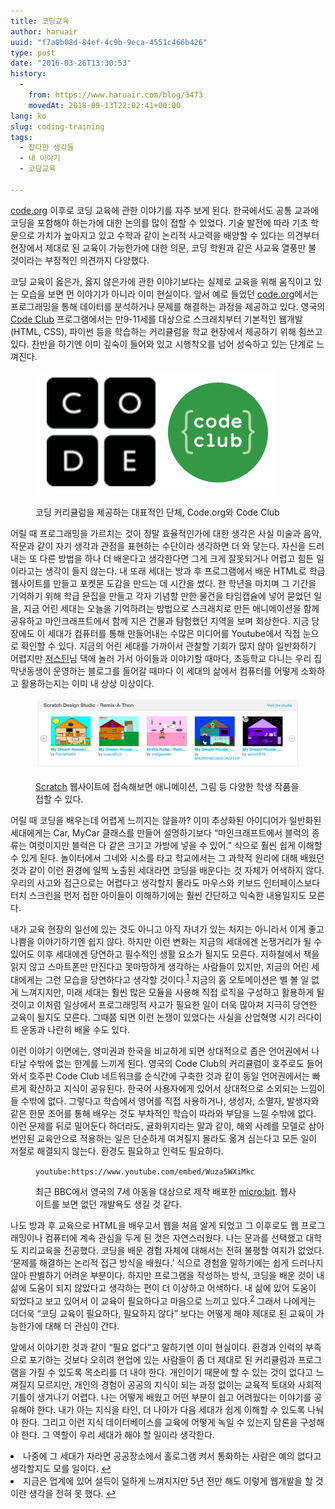 ```yaml
---
title: 코딩교육
author: haruair
uuid: "f7a0b08d-84ef-4c9b-9eca-4551c466b426"
type: post
date: "2016-03-26T13:30:53"
history:
  - 
    from: https://www.haruair.com/blog/3473
    movedAt: 2018-09-13T22:02:41+00:00
lang: ko
slug: coding-training
tags:
  - 잡다한 생각들
  - 내 이야기
  - 코딩교육

---
```

[code.org][1] 이후로 코딩 교육에 관한 이야기를 자주 보게 된다. 한국에서도 공통 교과에 코딩을 포함해야 하는가에 대한 논의를 많이 접할 수 있었다. 기술 발전에 따라 기초 학문으로 가치가 높아지고 있고 수학과 같이 논리적 사고력을 배양할 수 있다는 의견부터 현장에서 제대로 된 교육이 가능한가에 대한 의문, 코딩 학원과 같은 사교육 열풍만 불 것이라는 부정적인 의견까지 다양했다.

코딩 교육이 옳은가, 옳지 않은가에 관한 이야기보다는 실제로 교육을 위해 움직이고 있는 모습을 보면 먼 이야기가 아니라 이미 현실이다. 앞서 예로 들었던 [code.org][1]에서는 프로그래밍을 통해 데이터를 분석하거나 문제를 해결하는 과정을 제공하고 있다. 영국의 [Code Club][2] 프로그램에서는 만9-11세를 대상으로 스크래치부터 기본적인 웹개발(HTML, CSS), 파이썬 등을 학습하는 커리큘럼을 학교 현장에서 제공하기 위해 힘쓰고 있다. 찬반을 하기엔 이미 깊숙이 들어와 있고 시행착오를 넘어 성숙하고 있는 단계로 느껴진다.


<figure>

![](logos.png)

<figcaption>코딩 커리큘럼을 제공하는 대표적인 단체, Code.org와 Code Club</figcaption></figure>

어릴 때 프로그래밍을 가르치는 것이 정말 효율적인가에 대한 생각은 사실 미술과 음악, 작문과 같이 자기 생각과 관점을 표현하는 수단이라 생각하면 더 와 닿는다. 자신을 드러내는 또 다른 방법을 하나 더 배운다고 생각한다면 그게 크게 잘못되거나 어렵고 힘든 일이라고는 생각이 들지 않는다. 내 또래 세대는 방과 후 프로그램에서 배운 HTML로 학급 웹사이트를 만들고 포켓몬 도감을 만드는 데 시간을 썼다. 한 학년을 마치며 그 기간을 기억하기 위해 학급 문집을 만들고 각자 기념할 만한 물건을 타임캡슐에 넣어 묻었던 일을, 지금 어린 세대는 오늘을 기억하려는 방법으로 스크래치로 만든 애니메이션을 함께 공유하고 마인크래프트에서 함께 지은 건물과 탐험했던 지역을 보며 회상한다. 지금 당장에도 이 세대가 컴퓨터를 통해 만들어내는 수많은 미디어를 Youtube에서 직접 눈으로 확인할 수 있다. 지금의 어린 세대를 가까이서 관찰할 기회가 많지 않아 일반화하기 어렵지만 [저스틴][3]님 댁에 놀러 가서 아이들과 이야기할 때마다, 초등학교 다니는 우리 집 막냇동생이 운영하는 블로그를 들어갈 때마다 이 세대의 삶에서 컴퓨터를 어떻게 소화하고 활용하는지는 이미 내 상상 이상이다.



<figure>

![](scratch.png)

<figcaption><a href="https://scratch.mit.edu/" target="_blank">Scratch</a> 웹사이트에 접속해보면 애니메이션, 그림 등 다양한 학생 작품을 접할 수 있다.</figcaption></figure>

어릴 때 코딩을 배우는데 어렵게 느끼지는 않을까? 이미 추상화된 아이디어가 일반화된 세대에게는 Car, MyCar 클래스를 만들어 설명하기보다 &#8220;마인크래프트에서 블럭의 종류는 여럿이지만 블럭은 다 같은 크기고 가방에 넣을 수 있어.&#8221; 식으로 훨씬 쉽게 이해할 수 있게 된다. 놀이터에서 그네와 시소를 타고 학교에서는 그 과학적 원리에 대해 배웠던 것과 같이 이런 환경에 일찍 노출된 세대라면 코딩을 배운다는 것 자체가 어색하지 않다. 우리의 사고와 접근으로는 어렵다고 생각할지 몰라도 마우스와 키보드 인터페이스보다 터치 스크린을 먼저 접한 아이들이 이해하기에는 훨씬 간단하고 익숙한 내용일지도 모른다.

내가 교육 현장의 일선에 있는 것도 아니고 아직 자녀가 있는 처지는 아니라서 이게 좋고 나쁨을 이야기하기엔 쉽지 않다. 하지만 이런 변화는 지금의 세대에겐 논쟁거리가 될 수 있어도 이후 세대에겐 당연하고 필수적인 생활 요소가 될지도 모른다. 지하철에서 책을 읽지 않고 스마트폰만 만진다고 못마땅하게 생각하는 사람들이 있지만, 지금의 어린 세대에게는 그런 모습을 당연하다고 생각할 것이다.<sup id="fnref-3473-1"><a href="#fn-3473-1">1</a></sup> 지금의 홈 오토메이션은 별 볼 일 없게 느껴지지만, 미래 세대는 훨씬 많은 모듈을 사용해 직접 로직을 구성하고 활용하게 될 것이고 이처럼 일상에서 프로그래밍적 사고가 필요한 일이 더욱 많아져 지극히 당연한 교육이 될지도 모른다. 그때쯤 되면 이런 논쟁이 있었다는 사실을 산업혁명 시기 러다이트 운동과 나란히 배울 수도 있다.

이런 이야기 이면에는, 영미권과 한국을 비교하게 되면 상대적으로 좁은 언어권에서 나타날 수밖에 없는 한계를 느끼게 된다. 영국의 Code Club의 커리큘럼이 호주로도 들어와서 호주판 Code Club 네트워크를 순식간에 구축한 것과 같이 동일 언어권에서는 빠르게 확산하고 지식이 공유된다. 한국어 사용자에게 있어서 상대적으로 소외되는 느낌이 들 수밖에 없다. 그렇다고 학습에서 영어를 직접 사용하거나, 생성자, 소멸자, 발생자와 같은 한문 조어를 통해 배우는 것도 부차적인 학습이 따라와 부담을 느낄 수밖에 없다. 이런 문제를 뒤로 밀어둔다 하더라도, 귤화위지라는 말과 같이, 해외 사례를 모델로 삼아 번안된 교육안으로 적용하는 일은 단순하게 여겨질지 몰라도 옮겨 심는다고 모든 일이 저절로 해결되지 않는다. 환경도 필요하고 인력도 필요하다.

<figure> 

`youtube:https://www.youtube.com/embed/Wuza5WXiMkc`

<figcaption class="wp-caption-text">최근 BBC에서 영국의 7세 아동을 대상으로 제작 배포한 <a href="https://www.microbit.co.uk/" target="_blank">micro:bit</a>. 웹사이트를 보면 없던 개발욕도 생길 것 같다.</figcaption></figure> 

나도 방과 후 교육으로 HTML을 배우고서 웹을 처음 알게 되었고 그 이후로도 웹 프로그래밍이나 컴퓨터에 계속 관심을 두게 된 것은 자연스러웠다. 나는 문과를 선택했고 대학도 지리교육을 전공했다. 코딩을 배운 경험 자체에 대해서는 전혀 불평할 여지가 없었다. &#8216;문제를 해결하는 논리적 접근 방식을 배웠다.&#8217; 식으로 경험을 말하기에는 쉽게 드러나지 않아 판별하기 어려운 부분이다. 하지만 프로그램을 작성하는 방식, 코딩을 배운 것이 내 삶에 도움이 되지 않았다고 생각하는 편이 더 이상하고 어색하다. 내 삶에 있어 도움이 되었다고 보고 있어서 이 교육이 필요하다고 마음으로 느끼고 있다.<sup id="fnref-3473-2"><a href="#fn-3473-2">2</a></sup> 그래서 나에게는 더더욱 &#8220;코딩 교육이 필요하다, 필요하지 않다&#8221; 보다는 어떻게 해야 제대로 된 교육이 가능한가에 대해 더 관심이 간다.

앞에서 이야기한 것과 같이 &#8220;필요 없다&#8221;고 말하기엔 이미 현실이다. 환경과 인력의 부족으로 포기하는 것보다 오히려 현업에 있는 사람들이 좀 더 제대로 된 커리큘럼과 프로그램을 가질 수 있도록 목소리를 더 내야 한다. 개인이기 때문에 할 수 있는 것이 없다고 느껴질지 모르지만, 개인의 경험이 공공의 지식이 되는 과정 없이는 교육적 토대와 사회적 기틀이 생겨나기 어렵다. 나는 어떻게 배웠고 어떤 부분이 쉽고 어려웠다는 이야기를 공유해야 한다. 내가 아는 지식을 타인, 더 나아가 다음 세대가 쉽게 이해할 수 있도록 나눠야 한다. 그리고 이런 지식 데이터베이스를 교육에 어떻게 녹일 수 있는지 담론을 구성해야 한다. 그 역할이 우리 세대가 해야 할 일이라 생각한다.

<li id="fn-3473-1">
  나중에 그 세대가 자라면 공공장소에서 홀로그램 켜서 통화하는 사람은 예의 없다고 생각할지도 모를 일이다.&#160;<a href="#fnref-3473-1">&#8617;</a>
</li>
<li id="fn-3473-2">
  지금은 업계에 있어 설득이 덜하게 느껴지지만 5년 전만 해도 이렇게 웹개발을 할 것이란 생각을 전혀 못 했다.&#160;<a href="#fnref-3473-2">&#8617;</a> </fn></footnotes>

[1]: http://code.org
[2]: https://www.codeclub.org.uk/
[3]: https://twitter.com/justinchronicle